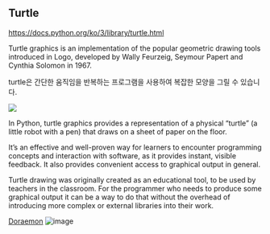 
## Turtle 

https://docs.python.org/ko/3/library/turtle.html

Turtle graphics is an implementation of the popular geometric drawing tools introduced in Logo, developed by Wally Feurzeig, Seymour Papert and Cynthia Solomon in 1967.



turtle은 간단한 움직임을 반복하는 프로그램을 사용하여 복잡한 모양을 그릴 수 있습니다.


<img src="https://docs.python.org/ko/3/_images/turtle-star.png" >

In Python, turtle graphics provides a representation of a physical “turtle” (a little robot with a pen) that draws on a sheet of paper on the floor.

It’s an effective and well-proven way for learners to encounter programming concepts and interaction with software, as it provides instant, visible feedback. It also provides convenient access to graphical output in general.

Turtle drawing was originally created as an educational tool, to be used by teachers in the classroom. For the programmer who needs to produce some graphical output it can be a way to do that without the overhead of introducing more complex or external libraries into their work.


[Doraemon](./Doraemon.py)
![image](https://github.com/ngio/python_study/assets/3784942/d68cb72e-09be-467d-aa25-891ee3399481)
